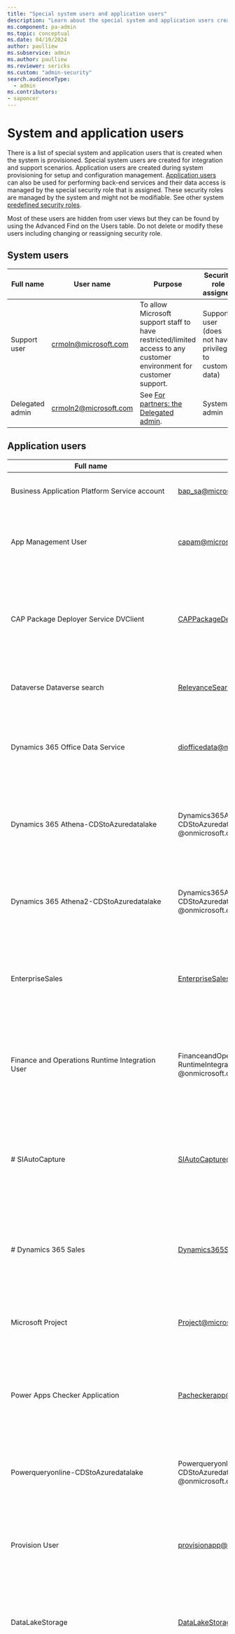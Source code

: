 ```yaml
---
title: "Special system users and application users"
description: "Learn about the special system and application users created when the system is provisioned, including assigned security role, user name, and purpose." 
ms.component: pa-admin
ms.topic: conceptual
ms.date: 04/19/2024
author: paulliew
ms.subservice: admin
ms.author: paulliew
ms.reviewer: sericks
ms.custom: "admin-security"
search.audienceType: 
  - admin
ms.contributors:
- saponcer
---
```


# System and application users

There is a list of special system and application users that is created when the system is provisioned.  Special system users are created for integration and support scenarios. Application users are created during system provisioning for setup and configuration management.  [Application users](create-users.md#create-an-application-user) can also be used for performing back-end services and their data access is managed by the special security role that is assigned. These security roles are managed by the system and might not be modifiable. See other system [predefined security roles](database-security.md#predefined-security-roles).  

Most of these users are hidden from user views but they can be found by using the Advanced Find on the Users table.  Do not delete or modify these users including changing or reassigning security role.

## System users

|Full name  |User name  |Purpose  | Security role assigned |
|-----------|-----------|---------|------------------------|
| Support user |crmoln@microsoft.com |To allow Microsoft support staff to have restricted/limited access to any customer environment for customer support. |Support user (does not have privilege to customer data) |
| Delegated admin |crmoln2@microsoft.com |See [For partners: the Delegated admin](for-partners-delegated-administrator.md). |System admin |

## Application users

|Full name  |User name  |Purpose  | Security role assigned |
|-----------|-----------|---------|------------------------|
| Business Application Platform Service account |bap_sa@microsoft.com |To setup Power Apps system and configurations. |System admin |
| App Management User | capam@microsoft.com | To allow App Management Services to query tenant details such as Tenant country | System admin |
| CAP Package Deployer Service DVClient | CAPPackageDeployerServiceDVClient@onmicrosoft.com | To import solutions into customer environments for customer-driven installations from Power Platform admin center. | System admin |
| Dataverse Dataverse search | RelevanceSearch@onmicrosoft.com | To fetch table data and metadata for Dataverse search feature | System admin |
| Dynamics 365 Office Data Service | diofficedata@microsoft.com |Service Application to perform data integration between Microsoft Dataverse and Microsoft 365. | DataLakeWorkspaceAppAccess |
| Dynamics 365 Athena-CDStoAzuredatalake | Dynamics365Athena-<br />CDStoAzuredatalake<br />@onmicrosoft.com |Service application to perform data integration between Microsoft Dataverse to Azure Data Lake. |DataLakeWorkspaceAppAccess |
| Dynamics 365 Athena2-CDStoAzuredatalake | Dynamics365Athena2-<br />CDStoAzuredatalake<br />@onmicrosoft.com |Service application to perform data integration between Dataverse to Azure Data Lake. |DataLakeWorkspaceAppAccess |
| EnterpriseSales | EnterpriseSales@onmicrosoft.com |Service application to perform data integration between Dataverse (Sales) to Azure Data Lake. |N/A |
| Finance and Operations Runtime Integration User | FinanceandOperations<br />RuntimeIntegrationUser<br />@onmicrosoft.com |Service application to perform dual-write data integration between Dataverse and finance and operations apps. |Finance and Operations Integration User |
| # SIAutoCapture | SIAutoCapture@onmicrosoft.com | To be used for Auto Capture solution business requirements to perform data query and execute plugins from backend services. | SalesInsights AutoCapture Admin |
| # Dynamics 365 Sales | Dynamics365Sales@onmicrosoft.com | To allow Dynamics 365 Sales to communicate with Dataverse and Azure Data Lake for analysis and data updates. | Sales system data sync and EAC App Access |
| Microsoft Project | Project@microsoft.com |Allow Project for the Web and Roadmap Service to communicate with Dataverse. |Project System and Portfolio User |
| Power Apps Checker Application | Pacheckerapp@microsoft.com |To perform static analysis of Power Apps solutions to assist in identifying performance and stability risks. |Export customizations and Solution checker |
| Powerqueryonline-CDStoAzuredatalake | Powerqueryonline-<br />CDStoAzuredatalake<br />@onmicrosoft.com |Service application to perform data query between Dataverse and Azure Data Lake. |N/A |
| Provision User | provisionapp@fabrikam.com |To perform Application installation from AppSource or System updates from Microsoft. |System admin |
| DataLakeStorage | DataLakeStorage@onmicrosoft.com | To allow solutions to manage workspaces, workspace permissions and the discovery of workspaces. | DataLakeWorkspaceAppAccess |
| JobServicePreProd| JobServicePreProd<br />@onmicrosoft.com| Enable satellite services to schedule and dispatch messages to independently built workloads with guaranteed delivery of messages based on service-defined policies. | System admin |
| JobServiceProd| JobServiceProd@onmicrosoft.com| Enable satellite services to schedule and dispatch messages to independently built workloads with guaranteed delivery of messages based on service-defined policies. | System admin |
| # CCADataAnalyticsML | CCADAAdmins@onmicrosoft.com | To allow AI insights in customer care apps like Customer Service, Field Service, etc. | System Customizer and System admin |
| # CDSReportService | CDSReportService@onmicrosoft.com | To allow user to run reports. |N/A |
| Power Platform Dataflows | ppdfcdsclient@onmicrosoft.com | Power Platform Dataflows service application to perform data preparation and loading into Dataverse and Azure Data Lake. | System Administrator
| AIBuilderProd | aibuilderfpapp@onmicrosoft.com | To perform authentication for AI Builder. | System admin |
| PowerAutomate-ProcessMining | PowerAutomate-ProcessMining<br />@onmicrosoft.com | To allow Process Advisor service to interact with Dataverse. | Environment Maker, Process Advisor Application |
| AriaMdlExporter | AriaMdlExporter@onmicrosoft.com | To export data from Engagement Insights to Managed Data Lake. | DataLakeWorkspaceAppAccess |
| CDSFileStorage | CDSFileStorage@onmicrosoft.com | To perform background operations like Organization Lifecycle (OLC) operations, file reconciliation and migration. | FileStoreService App Access |
| CDSUserManagement | CDSUserManagement<br />@onmicrosoft.com | To provision and synchronize users into Dataverse from Active Directory. | System Administrator |
|GDSGlobalDiscovery | GDSGlobalDiscovery<br />@onmicrosoft.com | To validate which environments that users can access. | Global Discovery Service  |
| PowerPlatformAuthorization | PowerPlatformAuthorization<br />@onmicrosoft.com | To aggregate environment role assignments for tenant-wide discovery. | Global Discovery Service  |
| BAP | BAP@onmicrosoft.com | To perform administrative operations on Dataverse linked environments: fetch user roles, provision users, assign roles in Power Platform portals.| N/A |
| Microsoft Forms Pro | enterprisesurveyappuser<br />@contoso.com | To perform data integration between Dynamics 365 Customer Voice and Dataverse | System Administrator  |
| PowerVIrtualAgents  | PowerVirtualAgents<br />@onmicrosoft.com | To manage the PVA capabilities within environments | CCI Admin, System Customizer, and Environment Maker    |
| BizQA | BizQA@onmicrosoft.com | To access search telemetry to improve search experience | BizQAApp   |
| ProductInsights | ProductInsights@onmicrosoft.com | To export data from Customer Insights to Engagement Insights | DataLakeWorkspaceAppAccess    |
| Dynamics365 SalesForecasting | Dynamics365SalesForecasting<br />@onmicrosoft.com | To fetch table data and metadata for forecasting feature | ForecastAppUser    |
| # Omnichannel | Ominichannel@onmicrosoft.com | To perform data integration between Omnichannel for Customer Service and Dataverse | System admin    |
| # PowerAppsDataPlaneBackend | PowerAppsRPRole@onmicrosoft.com | To allow Power Apps to integrate with Dataverse | PowerAppsRPRole |
| # PowerAppsCustomerManagementPlaneBackend | PowerAppsRPRole@onmicrosoft.com | To allow Power Apps to integrate with Dataverse | PowerAppsRPRole |
| # Flow-RP | Flow-RP@onmicrosoft.com | To allow Power Automate to integrate with Dataverse | Flow-RP Role |
| # DataSyncService-\<REGION\> | DataSyncService-\<REGION\><br />@onmicrosoft.com | To read data for Azure Data Lake sync | Data Sync Service  |
| # DataSyncFramework-\<REGION\> | DataSyncFramework-\<REGION\>@onmicrosoft.com | To read data for Azure Data Lake sync | Data Sync Framework  |
| # Sharepoint Syntex | SharepointSyntex@onmicrosoft.com | To allow Sharepoint to use AI Builder document processing models | Basic User  |
| # InsightsAppsPlatform | InsightsAppsPlatform@onmicrosoft.com | For insights generation and ingestion of data into Dataverse | Insights Apps Platform Role  |
| # SSSAdminProd | SSSAdminProd@onmicrosoft.com | To allow Server Side Sync to integrate with Dataverse | System admin    |
| Apollo | capaeinfra@microsoft.com | For performing organization lifecycle operations for Dataverse | Service Writer Role |

## The purpose of the system account?

- The System user is a built-in user account that is used to allow customers to perform system updates via plug-ins.
- The primary usage of this user account is to meet special business requirements that require elevation of privileges; for example, running background processes to integrate with other applications.
- It can also be used to handle rollup scenarios where individual users do not have the required privilege. For example, the priority of a Case is automatically set to the highest priority of an individual user’s tasks and individual users can only update their own task priority but not the Case priority.

## Technical details on permissions?

- This user account can perform any actions and has all system privileges.
- Records created/updated by this user account are audited.

## Technical details on the security?

- This user account can't sign in to Dynamics 365 apps.  
- Administrators have the option to use this user account when registering their plug-ins.
- This user account doesn't have a mailbox, so they can't be used to send or receive emails.
- Since you can't log into the apps using this user account, it doesn't have any related entities (user settings, queues, calendar, team membership, internal address, etc.).
- The details of this user account can't be modified from the User Form interface.
- This user account doesn't show up in any views.

## The purpose of the application users?

- The application user is a built-in user account that is used to perform integration and system back-end service to support a particular feature.  
- Since these are built-in user accounts, they shouldn't be updated. The security roles that are assigned to these accounts shouldn't be updated either. This is to prevent any service outages.  
- These users do not consume any service licenses.

[!INCLUDE[footer-include](../includes/footer-banner.md)]
